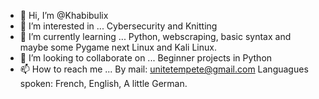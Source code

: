 - 👋 Hi, I’m @Khabibulix
- 👀 I’m interested in ...
 Cybersecurity and Knitting
- 🌱 I’m currently learning ...
Python, webscraping, basic syntax and maybe some Pygame next
Linux and Kali Linux.
- 💞️ I’m looking to collaborate on ...
Beginner projects in Python
- 📫 How to reach me ...
By mail: unitetempete@gmail.com
Languagues spoken:
French, English, A little German.

<!---
Khabibulix/Khabibulix is a ✨ special ✨ repository because its `README.md` (this file) appears on your GitHub profile.
You can click the Preview link to take a look at your changes.
--->

